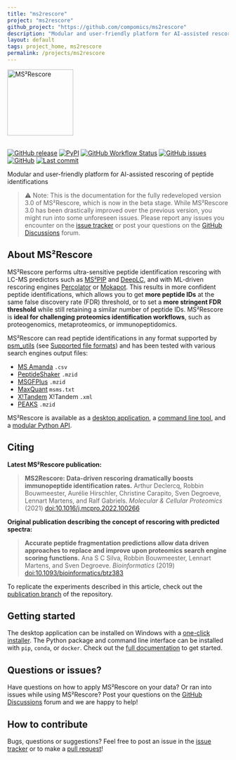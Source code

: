```yaml
---
title: "ms2rescore"
project: "ms2rescore"
github_project: "https://github.com/compomics/ms2rescore"
description: "Modular and user-friendly platform for AI-assisted rescoring of peptide identifications"
layout: default
tags: project_home, ms2rescore
permalink: /projects/ms2rescore
---
```


<img src="https://github.com/compomics/ms2rescore/raw/main/img/ms2rescore_logo.png" width="150" height="150" alt="MS²Rescore"/>
<br/><br/>

[![GitHub release](https://img.shields.io/github/release-pre/compomics/ms2rescore.svg?style=flat-square)](https://github.com/compomics/ms2rescore/releases)
[![PyPI](https://flat.badgen.net/pypi/v/ms2rescore)](https://pypi.org/project/ms2rescore/)
[![GitHub Workflow Status](https://flat.badgen.net/github/checks/compomics/ms2rescore/main)](/projects/ms2rescore/actions)
[![GitHub issues](https://img.shields.io/github/issues/compomics/ms2rescore?style=flat-square)](https://github.com/compomics/ms2rescore/issues)
[![GitHub](https://img.shields.io/github/license/compomics/ms2rescore.svg?style=flat-square)](https://www.apache.org/licenses/LICENSE-2.0)
[![Last commit](https://flat.badgen.net/github/last-commit/compomics/ms2rescore)](/projects/ms2rescore/commits)

Modular and user-friendly platform for AI-assisted rescoring of peptide identifications

> ⚠️ Note: This is the documentation for the fully redeveloped version 3.0 of MS²Rescore, which is
> now in the beta stage. While MS²Rescore 3.0 has been drastically improved over the previous
> version, you might run into some unforeseen issues. Please report any issues you encounter on the
> [issue tracker][issues] or post your questions on the [GitHub Discussions][discussions] forum.

## About MS²Rescore

MS²Rescore performs ultra-sensitive peptide identification rescoring with LC-MS predictors such as
[MS²PIP][ms2pip] and [DeepLC][deeplc], and with ML-driven rescoring engines
[Percolator][percolator] or [Mokapot][mokapot]. This results in more confident peptide
identifications, which allows you to get **more peptide IDs** at the same false discovery rate
(FDR) threshold, or to set a **more stringent FDR threshold** while still retaining a similar
number of peptide IDs. MS²Rescore is **ideal for challenging proteomics identification workflows**,
such as proteogenomics, metaproteomics, or immunopeptidomics.

MS²Rescore can read peptide identifications in any format supported by [psm_utils][psm_utils]
(see [Supported file formats][file-formats]) and has been tested with various search engines output
files:

- [MS Amanda](http://ms.imp.ac.at/?goto=msamanda) `.csv`
- [PeptideShaker](https://compomics.github.io/projects/peptide-shaker.html) `.mzid`
- [MSGFPlus](https://omics.pnl.gov/software/ms-gf) `.mzid`
- [MaxQuant](https://www.maxquant.org/) `msms.txt`
- [X!Tandem](https://www.thegpm.org/tandem/) X!Tandem `.xml`
- [PEAKS](https://www.bioinfor.com/peaksdb/) `.mzid`

MS²Rescore is available as a [desktop application][desktop], a [command line tool][cli], and a
[modular Python API][python-package].

## Citing

**Latest MS²Rescore publication:**

> **MS2Rescore: Data-driven rescoring dramatically boosts immunopeptide identification rates.**
> Arthur Declercq, Robbin Bouwmeester, Aurélie Hirschler, Christine Carapito, Sven Degroeve, Lennart Martens, and Ralf Gabriels.
> _Molecular & Cellular Proteomics_ (2021) [doi:10.1016/j.mcpro.2022.100266](https://doi.org/10.1016/j.mcpro.2022.100266)
> <span class="__dimensions_badge_embed__" data-doi="10.1016/j.mcpro.2022.100266" data-hide-zero-citations="true" data-style="small_rectangle"></span>

**Original publication describing the concept of rescoring with predicted spectra:**

> **Accurate peptide fragmentation predictions allow data driven approaches to replace and improve upon proteomics search engine scoring functions.**
> Ana S C Silva, Robbin Bouwmeester, Lennart Martens, and Sven Degroeve.
> _Bioinformatics_ (2019) [doi:10.1093/bioinformatics/btz383](https://doi.org/10.1093/bioinformatics/btz383)
> <span class="__dimensions_badge_embed__" data-doi="10.1093/bioinformatics/btz383" data-hide-zero-citations="true" data-style="small_rectangle"></span>

To replicate the experiments described in this article, check out the
[publication branch][publication-branch] of the repository.

## Getting started

The desktop application can be installed on Windows with a [one-click installer][desktop-installer].
The Python package and command line interface can be installed with `pip`, `conda`, or `docker`.
Check out the [full documentation][docs] to get started.

## Questions or issues?

Have questions on how to apply MS²Rescore on your data? Or ran into issues while using MS²Rescore?
Post your questions on the [GitHub Discussions][discussions] forum and we are happy to help!

## How to contribute

Bugs, questions or suggestions? Feel free to post an issue in the [issue tracker][issues] or to
make a [pull request][pr]!

[docs]: https://ms2rescore.readthedocs.io/
[issues]: https://github.com/compomics/ms2rescore/issues/
[discussions]: https://github.com/compomics/ms2rescore/discussions/
[pr]: https://github.com/compomics/ms2rescore/pulls/
[desktop]: https://ms2rescore.readthedocs.io/gui.html
[desktop-installer]: https://github.com/compomics/ms2rescore/releases/latest
[cli]: https://ms2rescore.readthedocs.io/cli/cli.html
[python-package]: https://ms2rescore.readthedocs.io/api/ms2rescore.html
[docker]: https://ms2rescore.readthedocs.io/installation.html#docker-container
[publication-branch]: https://github.com/compomics/ms2rescore/tree/pub
[ms2pip]: https://github.com/compomics/ms2pip
[deeplc]: https://github.com/compomics/deeplc
[percolator]: https://github.com/percolator/percolator/
[mokapot]: https://mokapot.readthedocs.io/
[psm_utils]: https://github.com/compomics/psm_utils
[file-formats]: https://psm-utils.readthedocs.io/en/stable/#supported-file-formats

